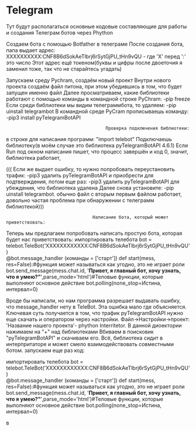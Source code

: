 # Telegram
Тут будут располагаться основные кодовые составляющие для работы и создания Телеграм ботов через Phython

Создаем бота с помощью Botfather в телеграме
После создания бота, папа выдает адрес: XXXXXXXXXX:CNF8B6dSokAeTlbrj6rSytGjPU_tHn9vQU - где 'X' перед ':' это число
Этот адрес ещё токеном(буквы и цифры после двоеточия я заменил тоже, так что не старайтесь угадать)

Запускаем среду Pychram, создаём новый проект
Внутри нового проекта создаём файл питона, при этом убедившись в том, что будет запущен именно файл
Далее просматриваем, какие библиотеки работают с помощью команды в командной строке PyChram: -pip freeze
Если среди библиотеки мы видим телеграммбота, то удаляем: -pip uinstall telegrambot
В командной среде PyCram прописываешь команду: -pip3 install pyTelegramBotAPI

                                          Проверка подключения библиотеки:
в строке для написания программ:
"import telebot" Подключаешь библиотеку(в моём случае это библиотека pyTelegramBotAPI 4.6.1)
Если Run под окном написания пишет, что процесс завершён и код 0, значит, библиотека работает,

((( Если же выдает ошибку, то нужно попробовать переустановить трафик: -pip3 удалить pyTelegramBotAPI и приобрести для подтверждения,
потом еще раз: -pip3 удалить pyTelegramBotAPI для убеждения, что библиотека удалена
Далее снова установите: -pip uinstall telegrambot.
обычно файл с вторым первым файлом работает, довольно частая проблема при обнаружении с телеграмм библиотекой)))

                                     Написание бота, который может приветствовать:

Теперь мы предлагаем попробовать написать простую бота, которая будет нас приветствовать:
импортировать телебота
bot = telebot.TeleBot('XXXXXXXXXXXX:CNF8B6dSokAeTlbrj6rSytGjPU_tHn9vQU')  
@bot.message_handler (команды = ['старт'])
def start(mess, res=False):#функция может называться как угодно, это не играет роли
    bot.send_message(mess.chat.id, '<b>Привет, я главный бот, хочу узнать, что я умею?"</b>',parse_mode='html')#Теловые функции, которые выполняют основное действие
bot.polling(none_stop=Истина, интервал=0)

Вроде бы написали, но нам программа разрешает выдавать ошибку, что message_handler нету в TeleBot. Эта ошибка мало где объясняется.
Ключевая суть получается в том, что трафик pyTelegramBotAPI нужно еще скачать и оператором через настройки.
Файл->Настройки->проект: 'Название нашего проекта'- phython Interritetor. В данной диоектории нажимаем на "+" над библиотеками
Вбиваем в поисковик "pyTelegramBotAPI" и скачиваем его. Всё, библиотека сидит в интерпритаторе и может смело взаимодействовать
совместными ботом. запускаем еще раз код:

импортировать телебота
bot = telebot.TeleBot('XXXXXXXXXXXX:CNF8B6dSokAeTlbrj6rSytGjPU_tHn9vQU')  
@bot.message_handler (команды = ['старт'])
def start(mess, res=False):#функция может называться как угодно, это не играет роли
    bot.send_message(mess.chat.id, '<b>Привет, я главный бот, хочу узнать, что я умею?"</b>',parse_mode='html')#Теловые функции, которые выполняют основное действие
bot.polling(none_stop=Истина, интервал=0)

в
